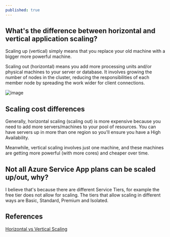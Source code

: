 ```yaml
---
published: true
---
```

## What's the difference between horizontal and vertical application scaling?  

Scaling up (vertical) simply means that you replace your old machine with a bigger more powerful machine.

Scaling out (horizontal) means you add more processing units and/or physical machines to your server or database. It involves growing the number of nodes in the cluster, reducing the responsibilities of each member node by spreading the work wider for client connections. 

![image](https://user-images.githubusercontent.com/70013388/140615311-a9d5bbb1-bde4-428d-b9e9-c94819832955.png)

## Scaling cost differences

Generally, horizontal scaling (scaling out) is more expensive because you need to add more servers/machines to your pool of resources. You can have servers up in more than one region so you'll ensure you have a High Availability.

Meanwhile, vertical scaling involves just one machine, and these machines are getting more powerful (with more cores) and cheaper over time.

## Not all Azure Service App plans can be scaled up/out, why?

I believe that's because there are different Service Tiers, for example the free tier does not allow for scaling. The tiers that allow scaling in different ways are Basic, Standard, Premium and Isolated.


## References

[Horizontal vs Vertical Scaling](https://blog.nicolaayan.com/2018/09/azure-horizontal-vs-vertical-scaling/)

